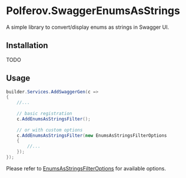 # Polferov.SwaggerEnumsAsStrings

A simple library to convert/display enums as strings in Swagger UI.

## Installation

TODO

## Usage

```csharp
builder.Services.AddSwaggerGen(c =>
{
    //...
    
    // basic registration
    c.AddEnumsAsStringsFilter();
    
    // or with custom options
    c.AddEnumsAsStringsFilter(new EnumsAsStringsFilterOptions
    {
        //...
    });
});
```

Please refer to [EnumsAsStringsFilterOptions](./Polferov.SwaggerEnumsAsStrings/EnumsAsStringsFilterOptions.cs) for
available options.